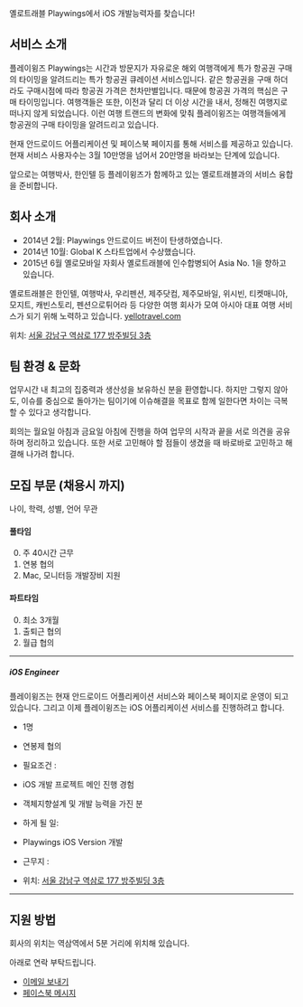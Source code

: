 
옐로트래블 Playwings에서 iOS 개발능력자를 찾습니다!

## 서비스 소개

플레이윙즈 Playwings는 시간과 방문지가 자유로운 해외 여행객에게 특가 항공권 구매의 타이밍을 알려드리는 특가 항공권 큐레이션 서비스입니다. 같은 항공권을 구매 하더라도 구매시점에 따라 항공권 가격은 천차만별입니다. 때문에 항공권 가격의 핵심은 구매 타이밍입니다. 여행객들은 또한, 이전과 달리 더 이상 시간을 내서, 정해진 여행지로 떠나지 않게 되었습니다. 이런 여행 트랜드의 변화에 맞춰 플레이윙즈는 여행객들에게 항공권의 구매 타이밍을 알려드리고 있습니다.

현재 안드로이드 어플리케이션 및 페이스북 페이지를 통해 서비스를 제공하고 있습니다. 현재 서비스 사용자수는 3월 10만명을 넘어서 20만명을 바라보는 단계에 있습니다.

앞으로는 여행박사, 한인텔 등 플레이윙즈가 함께하고 있는 옐로트래블과의 서비스 융합을 준비합니다.


## 회사 소개

- 2014년 2월: Playwings 안드로이드 버전이 탄생하였습니다. 
- 2014년 10월: Global K 스타트업에서 수상했습니다.
- 2015년 6월 옐로모바일 자회사 옐로트래블에 인수합병되어 Asia No. 1을 향하고 있습니다.

옐로트래블은 한인텔, 여행박사, 우리펜션, 제주닷컴, 제주모바일, 위시빈, 티켓매니아, 모지트, 캐빈스토리, 펜션으로튀어라 등 다양한 여행 회사가 모여 아시아 대표 여행 서비스가 되기 위해 노력하고 있습니다. [yellotravel.com](http://yellotravel.com/)

위치: [서울 강남구 역삼로 177 방주빌딩 3층](http://dmaps.kr/oska)


## 팀 환경 & 문화

업무시간 내 최고의 집중력과 생산성을 보유하신 분을 환영합니다. 하지만 그렇지 않아도, 이슈를 중심으로 돌아가는 팀이기에 이슈해결을 목표로 함께 일한다면 차이는 극복 할 수 있다고 생각합니다.

회의는 월요일 아침과 금요일 아침에 진행을 하여 업무의 시작과 끝을 서로 의견을 공유하며 정리하고 있습니다. 또한 서로 고민해야 할 점들이 생겼을 때 바로바로 고민하고 해결해 나가려 합니다.

## 모집 부문 (채용시 까지)

나이, 학력, 성별, 언어 무관


#### 풀타임

0. 주 40시간 근무
0. 연봉 협의
0. Mac, 모니터등 개발장비 지원

#### 파트타임

0. 최소 3개월
0. 출퇴근 협의
0. 월급 협의 

-------

##### iOS Engineer
  플레이윙즈는 현재 안드로이드 어플리케이션 서비스와 페이스북 페이지로 운영이 되고 있습니다. 그리고 이제 플레이윙즈는 iOS 어플리케이션 서비스를 진행하려고 합니다. 

  - 1명
  - 연봉제 협의
  
  - 필요조건 :
  - iOS 개발 프로젝트 메인 진행 경험
  - 객체지향설계 및 개발 능력을 가진 분
  
  - 하게 될 일:
  - Playwings iOS Version 개발
  
  - 근무지 :
  - 위치: [서울 강남구 역삼로 177 방주빌딩 3층](http://dmaps.kr/oska)

-------



## 지원 방법

회사의 위치는 역삼역에서 5분 거리에 위치해 있습니다.

아래로 연락 부탁드립니다.

- [이메일 보내기](mailto:erish2150@fridaynoons.com)
- [페이스북 메시지](https://www.facebook.com/hosuk0w0)
